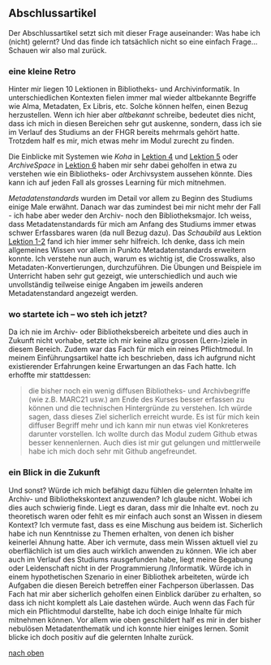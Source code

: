 ## Abschlussartikel
Der Abschlussartikel setzt sich mit dieser Frage auseinander: Was habe ich (nicht) gelernt?
Und das finde ich tatsächlich nicht so eine einfach Frage... Schauen wir also mal zurück.

### eine kleine Retro
Hinter mir liegen 10 Lektionen in Bibliotheks- und Archivinformatik. In unterschiedlichen Kontexten fielen immer mal wieder altbekannte Begriffe wie Alma, Metadaten, Ex Libris, etc. Solche können helfen, einen Bezug herzustellen. Wenn ich hier aber _altbekannt_ schreibe, bedeutet dies nicht, dass ich mich in diesen Bereichen sehr gut auskenne, sondern, dass ich sie im Verlauf des Studiums an der FHGR bereits mehrmals gehört hatte. Trotzdem half es mir, mich etwas mehr im Modul zurecht zu finden. 

Die Einblicke mit Systemen wie *Koha* in [Lektion 4](https://sabs135.github.io/Lerntagebuch-BAIN/content/lektion4.html) und [Lektion 5](https://sabs135.github.io/Lerntagebuch-BAIN/content/lektion6.html) oder *ArchiveSpace* in [Lektion 6](https://sabs135.github.io/Lerntagebuch-BAIN/content/lektion6.html) haben mir sehr dabei geholfen in etwa zu verstehen wie ein Bibliotheks- oder Archivsystem aussehen könnte. Dies kann ich auf jeden Fall als grosses Learning für mich mitnehmen. 

*Metadatenstandards* wurden im Detail vor allem zu Beginn des Studiums einige Male erwähnt. Danach war das zumindest bei mir nicht mehr der Fall - ich habe aber weder den Archiv- noch den Bibliotheksmajor. Ich weiss, dass Metadatenstandards für mich am Anfang des Studiums immer etwas schwer Erfassbares waren (da null Bezug dazu). Das *Schaubild* aus Lektion [Lektion 1-2]([https://sabs135.github.io/Lerntagebuch-BAIN/content/lektion1-2.html) fand ich hier immer sehr hilfreich. Ich denke, dass ich mein allgemeines Wissen vor allem in Punkto Metadatenstandards erweitern konnte. Ich verstehe nun auch, warum es wichtig ist, die Crosswalks, also Metadaten-Konvertierungen, durchzuführen. Die Übungen und Beispiele im Unterricht haben sehr gut gezeigt, wie unterschiedlich und auch wie unvollständig teilweise einige Angaben im jeweils anderen Metadatenstandard angezeigt werden. 

### wo startete ich – wo steh ich jetzt?
Da ich nie im Archiv- oder Bibliotheksbereich arbeitete und dies auch in Zukunft nicht vorhabe, setzte ich mir keine allzu grossen (Lern-)ziele in diesem Bereich. Zudem war das Fach für mich ein reines Pflichtmodul. In meinem Einführungsartikel hatte ich beschrieben, dass ich aufgrund nicht existierender Erfahrungen keine Erwartungen an das Fach hatte. Ich erhoffte mir stattdessen:  
> die bisher noch ein wenig diffusen Bibliotheks- und Archivbegriffe (wie z.B. MARC21 usw.) am Ende des Kurses besser erfassen zu können und die technischen Hintergründe zu verstehen.
Ich würde sagen, dass dieses Ziel sicherlich erreicht wurde. Es ist für mich kein diffuser Begriff mehr und ich kann mir nun etwas viel Konkreteres darunter vorstellen. Ich wollte durch das Modul zudem Github etwas besser kennenlernen. Auch dies ist mir gut gelungen und mittlerweile habe ich mich doch sehr mit Github angefreundet.

### ein Blick in die Zukunft

Und sonst? Würde ich mich befähigt dazu fühlen die gelernten Inhalte im Archiv- und Bibliothekskontext anzuwenden? Ich glaube nicht. Wobei ich dies auch schwierig finde. Liegt es daran, dass  mir die Inhalte evt. noch zu theoretisch waren oder fehlt es mir einfach auch sonst an Wissen in diesem Kontext? Ich vermute fast, dass es eine Mischung aus beidem ist. Sicherlich habe ich nun Kenntnisse zu Themen erhalten, von denen ich bisher keinerlei Ahnung hatte. Aber ich vermute, dass mein Wissen aktuell viel zu oberflächlich ist um dies auch wirklich anwenden zu können. Wie ich aber auch im Verlauf des Studiums rausgefunden habe, liegt meine Begabung oder Leidenschaft nicht in der Programmierung /Informatik. Würde ich in einem hypothetischen Szenario in einer Bibliothek arbeiteten, würde ich Aufgaben die diesen Bereich betreffen einer Fachperson überlassen. Das Fach hat mir aber sicherlich geholfen einen Einblick darüber zu erhalten, so dass ich nicht komplett als Laie dastehen würde. Auch wenn das Fach für mich ein Pflichtmodul darstellte, habe ich doch einige Inhalte für mich mitnehmen können. Vor allem wie oben geschildert half es mir in der bisher nebulösen Metadatenthematik und ich konnte hier einiges lernen. Somit blicke ich doch positiv auf die gelernten Inhalte zurück. 

[nach oben](#abschlussartikel)
